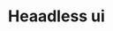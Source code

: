 ---
title: 'Heaadless ui'
description: 'unstyled, fully accessible UI components, designed to integrate beautifully with Tailwind CSS.'
link: 'https://headlessui.com/'
imageURL: 'https://res.cloudinary.com/dc6mrv5cb/image/upload/v1697318954/personal-resources/ui-stuff/headlessui.com__vuimh7.png'
---
